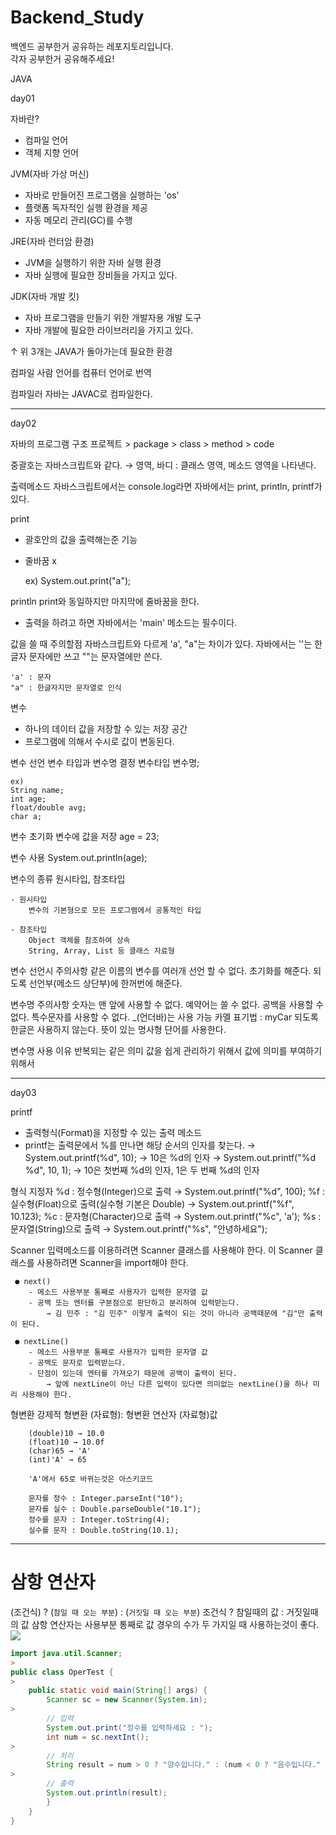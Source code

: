 # Backend_Study
백엔드 공부한거 공유하는 레포지토리입니다. <br/>
각자 공부한거 공유해주세요!


JAVA

day01

자바란?
- 컴파일 언어
- 객체 지향 언어

JVM(자바 가상 머신)
- 자바로 만들어진 프로그램을 실행하는 'os'
- 플랫폼 독자적인 실행 환경을 제공
- 자동 메모리 관리(GC)를 수행

JRE(자바 런터암 환경)
- JVM을 실행하기 위한 자바 실행 환경
- 자바 실행에 필요한 장비들을 가지고 있다.

JDK(자바 개발 킷)
- 자바 프로그램을 만들기 위한 개발자용 개발 도구
- 자바 개발에 필요한 라이브러리을 가지고 있다.

↑ 위 3개는 JAVA가 돌아가는데 필요한 환경

컴파일
사람 언어를 컴퓨터 언어로 번역

컴파일러
자바는 JAVAC로 컴파일한다.

-----------------------------------

day02

자바의 프로그램 구조
프로젝트 > package > class > method > code

중괄호는 자바스크립트와 같다.
→ 영역, 바디 : 클래스 영역, 메소드  영역을 나타낸다.

출력메소드
자바스크립트에서는 console.log라면
자바에서는 print, println, printf가 있다.

print
- 괄호안의 값을 출력해는준 기능
- 줄바꿈 x

    ex) System.out.print("a");

println
print와 동일하지만 마지막에 줄바꿈을 한다.

* 출력을 하려고 하면 자바에서는 'main' 메소드는 필수이다.

값을 쓸 때 주의할점
자바스크립트와 다르게 'a', "a"는 차이가 있다.
자바에서는 ''는 한글자 문자에만 쓰고 ""는 문자열에만 쓴다.

    'a' : 문자
    "a" : 한글자지만 문자열로 인식

변수
- 하나의 데이터 값을 저장할 수 있는 저장 공간
- 프로그램에 의해서 수시로 값이 변동된다.

변수 선언
변수 타입과 변수명 결정
변수타입 변수명;

    ex)
    String name;
    int age;
    float/double avg;
    char a;

변수 초기화
변수에 값을 저장
age = 23;

변수 사용
System.out.println(age);

변수의 종류
원시타입, 참조타입

    - 원시타입
        변수의 기본형으로 모든 프로그램에서 공통적인 타입

    - 참조타입
        Object 객체를 참조하여 상속
        String, Array, List 등 클래스 자료형

변수 선언시 주의사항
같은 이름의 변수를 여러개 선언 할 수 없다.
초기화를 해준다.
되도록 선언부(메소드 상단부)에 한꺼번에 해준다.

변수명 주의사항
숫자는 맨 앞에 사용할 수 없다.
예약어는 쓸 수 없다.
공백을 사용할 수 없다.
특수문자를 사용할 수 없다.
_(언더바)는 사용 가능
카멜 표기법 : myCar
되도록 한글은 사용하지 않는다.
뜻이 있는 명사형 단어를 사용한다.

변수명 사용 이유
반복되는 같은 의미 값을 쉽게 관리하기 위해서
값에 의미를 부여하기 위해서

------------------------------------------

day03

printf
- 출력형식(Format)을 지정할 수 있는 출력 메소드
- printf는 출력문에서 %를 만나면 해당 순서의 인자를 찾는다.
→ System.out.printf(%d", 10); → 10은 %d의 인자
→ System.out.printf("%d %d", 10, 1); → 10은 첫번째 %d의 인자, 1은 두 번째 %d의 인자

형식 지정자
%d : 정수형(Integer)으로 출력
→ System.out.printf("%d", 100);
%f : 실수형(Float)으로 출력(실수형 기본은 Double)
→ System.out.printf("%f", 10.123);
%c : 문자형(Character)으로 출력
→ System.out.printf("%c", 'a');
%s : 문자열(String)으로 출력
→ System.out.printf("%s", "안녕하세요");

Scanner
입력메소드를 이용하려면 Scanner 클래스를 사용해야 한다.
이 Scanner 클래스를 사용하려면 Scanner을 import해야 한다.

     ● next()
        - 메소드 사용부분 통째로 사용자가 입력한 문자열 값
        - 공백 또는 엔터를 구분점으로 판단하고 분리하여 입력받는다.
            → 김 민주 : "김 민주" 이렇게 출력이 되는 것이 아니라 공백때문에 "김"만 출력이 된다.

     ● nextLine()
        - 메소드 사용부분 통째로 사용자가 입력한 문자열 값
        - 공백도 문자로 입력받는다.
        - 단점이 있는데 엔터를 가져오기 때문에 공백이 출력이 된다.
            → 앞에 nextLine이 아닌 다른 입력이 있다면 의미없는 nextLine()을 하나 미리 사용해야 한다.

형변환
강제적 형변환
(자료형): 형변환 연산자
(자료형)값

        (double)10 → 10.0
        (float)10 → 10.0f
        (char)65 → 'A'
        (int)'A' → 65

        'A'에서 65로 바뀌는것은 아스키코드

        문자를 정수 : Integer.parseInt("10");
        문자를 실수 : Double.parseDouble("10.1");
        정수를 문자 : Integer.toString(4);
        실수를 문자 : Double.toString(10.1);

---
# 삼항 연산자
(조건식) ? (`참일 때 오는 부분`) : (`거짓일 때 오는 부분`)
조건식 ? 참일때의 값 : 거짓일때의 값
삼항 연산자는 사용부분 통째로 값
경우의 수가 두 가지일 때 사용하는것이 좋다.
![](https://velog.velcdn.com/images/dbekdms17/post/705b611e-a6d2-4911-9aa7-25a8f774abbc/image.png)


``` java
import java.util.Scanner;
>
public class OperTest {
>
	public static void main(String[] args) {
		Scanner sc = new Scanner(System.in);
>		
		// 입력
		System.out.print("정수를 입력하세요 : ");
		int num = sc.nextInt();
>		
		// 처리
		String result = num > 0 ? "양수입니다." : (num < 0 ? "음수입니다." : "0입니다.");
>		
		// 출력
		System.out.println(result);
		}
	}
}
```





